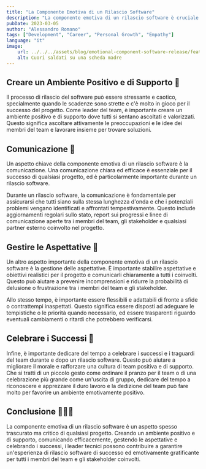 ```yaml
---
title: "La Componente Emotiva di un Rilascio Software"
description: "La componente emotiva di un rilascio software è cruciale per il suo successo. I leader tecnici devono creare un ambiente positivo, comunicare efficacemente, gestire le aspettative e celebrare i successi per garantire un'esperienza gratificante per tutti gli stakeholder."
pubDate: 2023-03-05
author: "Alessandro Romano"
tags: ["Development", "Career", "Personal Growth", "Empathy"]
language: "it"
image:
    url: ../../../assets/blog/emotional-component-software-release/featured.jpg
    alt: Cuori saldati su una scheda madre
---
```


## Creare un Ambiente Positivo e di Supporto 🧘

Il processo di rilascio del software può essere stressante e caotico, specialmente quando le scadenze sono strette e c'è molto in gioco per il successo del progetto. Come leader del team, è importante creare un ambiente positivo e di supporto dove tutti si sentano ascoltati e valorizzati. Questo significa ascoltare attivamente le preoccupazioni e le idee dei membri del team e lavorare insieme per trovare soluzioni.

## Comunicazione 📢

Un aspetto chiave della componente emotiva di un rilascio software è la comunicazione. Una comunicazione chiara ed efficace è essenziale per il successo di qualsiasi progetto, ed è particolarmente importante durante un rilascio software.

Durante un rilascio software, la comunicazione è fondamentale per assicurarsi che tutti siano sulla stessa lunghezza d'onda e che i potenziali problemi vengano identificati e affrontati tempestivamente. Questo include aggiornamenti regolari sullo stato, report sui progressi e linee di comunicazione aperte tra i membri del team, gli stakeholder e qualsiasi partner esterno coinvolto nel progetto.

## Gestire le Aspettative 🤙

Un altro aspetto importante della componente emotiva di un rilascio software è la gestione delle aspettative. È importante stabilire aspettative e obiettivi realistici per il progetto e comunicarli chiaramente a tutti i coinvolti. Questo può aiutare a prevenire incomprensioni e ridurre la probabilità di delusione o frustrazione tra i membri del team e gli stakeholder.

Allo stesso tempo, è importante essere flessibili e adattabili di fronte a sfide o contrattempi inaspettati. Questo significa essere disposti ad adeguare le tempistiche o le priorità quando necessario, ed essere trasparenti riguardo eventuali cambiamenti o ritardi che potrebbero verificarsi.

## Celebrare i Successi 🥳

Infine, è importante dedicare del tempo a celebrare i successi e i traguardi del team durante e dopo un rilascio software. Questo può aiutare a migliorare il morale e rafforzare una cultura di team positiva e di supporto. Che si tratti di un piccolo gesto come ordinare il pranzo per il team o di una celebrazione più grande come un'uscita di gruppo, dedicare del tempo a riconoscere e apprezzare il duro lavoro e la dedizione del team può fare molto per favorire un ambiente emotivamente positivo.

## Conclusione 🧑‍🤝‍🧑

La componente emotiva di un rilascio software è un aspetto spesso trascurato ma critico di qualsiasi progetto. Creando un ambiente positivo e di supporto, comunicando efficacemente, gestendo le aspettative e celebrando i successi, i leader tecnici possono contribuire a garantire un'esperienza di rilascio software di successo ed emotivamente gratificante per tutti i membri del team e gli stakeholder coinvolti.

